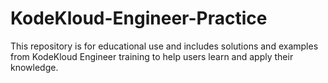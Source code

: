 # KodeKloud-Engineer-Practice
This repository is for educational use and includes solutions and examples from KodeKloud Engineer training to help users learn and apply their knowledge.
